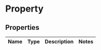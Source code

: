 
# Property

## Properties
Name | Type | Description | Notes
------------ | ------------- | ------------- | -------------



